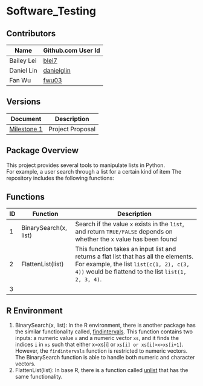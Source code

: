 # Software_Testing

## Contributors

|Name|Github.com User Id|
|--|--|
|Bailey Lei|[blei7](https://github.com/blei7)|
|Daniel Lin|[danielglin](https://github.com/danielglin)|
|Fan Wu|[fwu03](https://github.com/fwu03)|

## Versions
| Document | Description |
|-|-|
| [Milestone 1](../master/Proposal.md) | Project Proposal |

## Package Overview

This project provides several tools to manipulate lists in Python.  
For example, a user search through a list for a certain kind of item
The repository includes the following functions:

## Functions

|ID|Function|Description|
|--|--|--|
|1|BinarySearch(x, list)|Search if the value `x` exists in the `list`, and return `TRUE/FALSE` depends on whether the `x` value has been found|
|2|FlattenList(list)|This function takes an input list and returns a flat list that has all the elements.  For example, the list `list(c(1, 2), c(3, 4))` would be flattend to the list `list(1, 2, 3, 4)`.|
|3|||

## R Environment

1. BinarySearch(x, list): In the R environment, there is another package has the similar functionality called, [findintervals](https://www.rdocumentation.org/packages/pracma/versions/1.9.9/topics/findintervals). This function contains two inputs: a numeric value `x` and a numeric vector `xs`, and it finds the indices `i` in `xs` such that either x=xs[i] or `xs[i] or xs[i]>x>xs[i+1]`. However, the `findintervals` function is restricted to numeric vectors. The BinarySearch function is able to handle both numeric and character vectors.
2. FlattenList(list): In base R, there is a function called [unlist](https://stat.ethz.ch/R-manual/R-devel/library/base/html/unlist.html) that has the same functionality.

